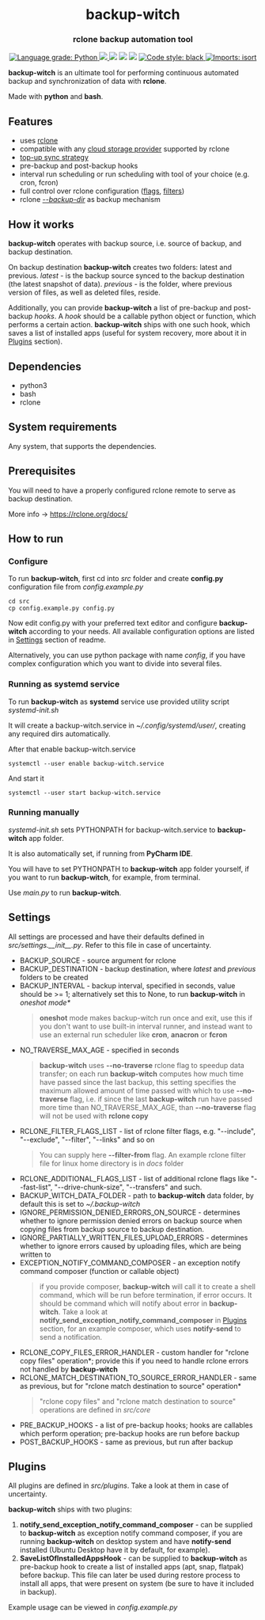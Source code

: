 <h1 align="center" style="border-bottom: none;">backup-witch</h1>
<h3 align="center">rclone backup automation tool</h3>

<p align="center">
  <a href="https://lgtm.com/projects/g/ark-key/backup-witch/context:python">
    <img alt="Language grade: Python" src="https://img.shields.io/lgtm/grade/python/g/ark-key/backup-witch.svg?logo=lgtm&logoWidth=18"/>
  </a>
  <a href="https://codecov.io/gh/ark-key/backup-witch">
    <img src="https://codecov.io/gh/ark-key/backup-witch/branch/master/graph/badge.svg?token=2A648Z07NO"/>
  </a>
  <img src="https://github.com/ark-key/backup-witch/actions/workflows/flake8.yml/badge.svg"/>
  <img src="https://github.com/ark-key/backup-witch/actions/workflows/pytest.yml/badge.svg"/>
  <img src="https://img.shields.io/badge/python-3.8%20%7C%203.9%20%7C%203.10-blue"/>
  <a href="https://github.com/psf/black">
    <img alt="Code style: black" src="https://img.shields.io/badge/code%20style-black-000000.svg">
  </a>
  <a href="https://pycqa.github.io/isort/">
    <img alt="Imports: isort" src="https://img.shields.io/badge/%20imports-isort-%231674b1?style=flat&labelColor=ef8336">
  </a>
</p>

**backup-witch** is an ultimate tool for performing continuous automated backup and synchronization of data with **rclone**.

Made with **python** and **bash**.

## Features

- uses [rclone](https://rclone.org/)
- compatible with any [cloud storage provider](https://rclone.org/overview/#features) supported by rclone
- [top-up sync strategy](https://forum.rclone.org/t/strageties-for-speeding-up-rclone-sync-times/20588/10)
- pre-backup and post-backup hooks
- interval run scheduling or run scheduling with tool of your choice (e.g. cron, fcron)
- full control over rclone configuration ([flags](https://rclone.org/flags/), [filters](https://rclone.org/filtering/))
- rclone _[--backup-dir](https://rclone.org/docs/#backup-dir-dir)_ as backup mechanism

## How it works

**backup-witch** operates with backup source, i.e. source of backup, and backup destination.

On backup destination **backup-witch** creates two folders: latest and previous. _latest_ - is the backup source synced to the backup destination (the latest snapshot of data). _previous_ - is the folder, where previous version of files, as well as deleted files, reside.

Additionally, you can provide **backup-witch** a list of pre-backup and post-backup _hooks_. A _hook_ should be a callable python object or function, which performs a certain action. **backup-witch** ships with one such hook, which saves a list of installed apps (useful for system recovery, more about it in [Plugins](#plugins) section).

## Dependencies

+ python3
+ bash
+ rclone

## System requirements

Any system, that supports the dependencies.

## Prerequisites

You will need to have a properly configured rclone remote to serve as backup destination.

More info -> https://rclone.org/docs/

## How to run

### Configure

To run **backup-witch**, first cd into *src* folder and create **config.py** configuration file from _config.example.py_

```shell
cd src
cp config.example.py config.py
```

Now edit config.py with your preferred text editor and configure **backup-witch** according to your needs. All available configuration options are listed in [Settings](#settings) section of readme. 

Alternatively, you can use python package with name _config_, if you have complex configuration which you want to divide into several files.

### Running as systemd service

To run **backup-witch** as **systemd** service use provided utility script _systemd-init.sh_

It will create a backup-witch.service in _~/.config/systemd/user/_, creating any required dirs automatically.

After that enable backup-witch.service

```shell
systemctl --user enable backup-witch.service
```

And start it

```shell
systemctl --user start backup-witch.service
```

### Running manually

_systemd-init.sh_ sets PYTHONPATH for backup-witch.service to **backup-witch** app folder.

It is also automatically set, if running from **PyCharm IDE**.

You will have to set PYTHONPATH to **backup-witch** app folder yourself, if you want to run **backup-witch**, for example, from terminal.

Use _main.py_ to run **backup-witch**.

## Settings

All settings are processed and have their defaults defined in _src/settings.\_\_init\_\_.py_. Refer to this file in case of uncertainty.

- BACKUP_SOURCE - source argument for rclone
- BACKUP_DESTINATION - backup destination, where _latest_ and _previous_ folders to be created
- BACKUP_INTERVAL - backup interval, specified in seconds, value should be >= 1; alternatively set this to None, to run **backup-witch** in _oneshot mode*_
    > **oneshot** mode makes backup-witch run once and exit, use this if you don't want to use built-in interval runner, and instead want to use an external run scheduler like **cron**, **anacron** or **fcron**
- NO_TRAVERSE_MAX_AGE - specified in seconds
  > **backup-witch** uses **--no-traverse** rclone flag to speedup data transfer; on each run **backup-witch** computes how much time have passed since the last backup, this setting specifies the maximum allowed amount of time passed with which to use **--no-traverse** flag, i.e. if since the last **backup-witch** run have passed more time than NO_TRAVERSE_MAX_AGE, than **--no-traverse** flag will not be used with **rclone copy**
- RCLONE_FILTER_FLAGS_LIST - list of rclone filter flags, e.g. "--include", "--exclude", "--filter", "--links" and so on
  > You can supply here **--filter-from** flag. An example rclone filter file for linux home directory is in _docs_ folder
- RCLONE_ADDITIONAL_FLAGS_LIST - list of additional rclone flags like "--fast-list", "--drive-chunk-size", "--transfers" and such.
- BACKUP_WITCH_DATA_FOLDER - path to **backup-witch** data folder, by default this is set to _~/.backup-witch_
- IGNORE_PERMISSION_DENIED_ERRORS_ON_SOURCE - determines whether to ignore permission denied errors on backup source when copying files from backup source to backup destination.
- IGNORE_PARTIALLY_WRITTEN_FILES_UPLOAD_ERRORS - determines whether to ignore errors caused by uploading files, which are being written to
- EXCEPTION_NOTIFY_COMMAND_COMPOSER - an exception notify command composer (function or callable object)
  > if you provide composer, **backup-witch** will call it to create a shell command, which will be run before termination, if error occurs. It should be command which will notify about error in **backup-witch**. Take a look at **notify_send_exception_notify_command_composer** in [Plugins](#plugins) section, for an example composer, which uses **notify-send** to send a notification.
- RCLONE_COPY_FILES_ERROR_HANDLER - custom handler for "rclone copy files" operation*; provide this if you need to handle rclone errors not handled by **backup-witch**
- RCLONE_MATCH_DESTINATION_TO_SOURCE_ERROR_HANDLER - same as previous, but for "rclone match destination to source" operation*
  > "rclone copy files" and "rclone match destination to source" operations are defined in _src/core_
- PRE_BACKUP_HOOKS - a list of pre-backup hooks; hooks are callables which perform operation; pre-backup hooks are run before backup
- POST_BACKUP_HOOKS - same as previous, but run after backup

## Plugins

All plugins are defined in _src/plugins_. Take a look at them in case of uncertainty.

**backup-witch** ships with two plugins:
  1. **notify_send_exception_notify_command_composer** - can be supplied to **backup-witch** as exception notify command composer, if you are running **backup-witch** on desktop system and have **notify-send** installed (Ubuntu Desktop have it by default, for example).
  2. **SaveListOfInstalledAppsHook** - can be supplied to **backup-witch** as pre-backup hook to create a list of installed apps (apt, snap, flatpak) before backup. This file can later be used during restore process to install all apps, that were present on system (be sure to have it included in backup).

Example usage can be viewed in _config.example.py_
